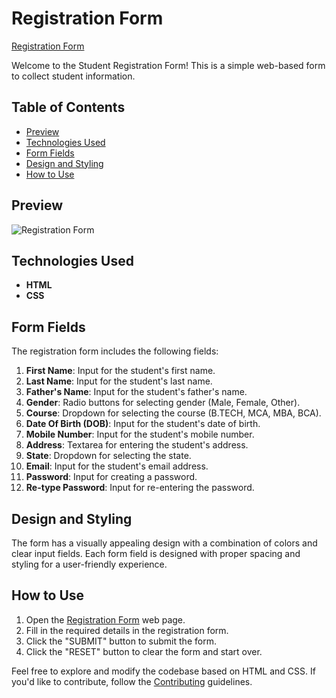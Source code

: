 # Registration Form

[Registration Form](https://umar-ashraf09.github.io/Registration-Form/)

Welcome to the Student Registration Form! This is a simple web-based form to collect student information.

## Table of Contents

- [Preview](#preview)
- [Technologies Used](#technologies-used)
- [Form Fields](#form-fields)
- [Design and Styling](#design-and-styling)
- [How to Use](#how-to-use)

## Preview

![Registration Form](https://github.com/Umar-Ashraf09/Registration-Form/assets/92431008/d6b62bce-9f04-4651-b917-1e82b3cfcd5d)


## Technologies Used

- **HTML**
- **CSS**

## Form Fields

The registration form includes the following fields:

1. **First Name**: Input for the student's first name.
2. **Last Name**: Input for the student's last name.
3. **Father's Name**: Input for the student's father's name.
4. **Gender**: Radio buttons for selecting gender (Male, Female, Other).
5. **Course**: Dropdown for selecting the course (B.TECH, MCA, MBA, BCA).
6. **Date Of Birth (DOB)**: Input for the student's date of birth.
7. **Mobile Number**: Input for the student's mobile number.
8. **Address**: Textarea for entering the student's address.
9. **State**: Dropdown for selecting the state.
10. **Email**: Input for the student's email address.
11. **Password**: Input for creating a password.
12. **Re-type Password**: Input for re-entering the password.

## Design and Styling

The form has a visually appealing design with a combination of colors and clear input fields. Each form field is designed with proper spacing and styling for a user-friendly experience.

## How to Use

1. Open the [Registration Form](https://umar-ashraf09.github.io/Registration-Form/) web page.
2. Fill in the required details in the registration form.
3. Click the "SUBMIT" button to submit the form.
4. Click the "RESET" button to clear the form and start over.

Feel free to explore and modify the codebase based on HTML and CSS. If you'd like to contribute, follow the [Contributing](#contributing) guidelines.
